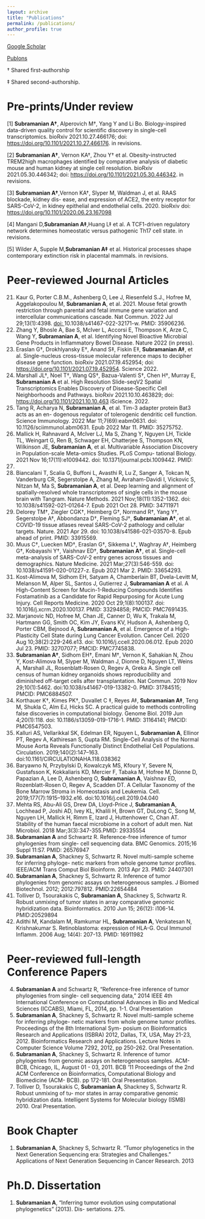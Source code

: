 ```yaml
---
layout: archive
title: "Publications"
permalink: /publications/
author_profile: true
---
```


[Google Scholar](https://scholar.google.com/citations?user=vZ3eqqIAAAAJ&hl=en)

[Publons](https://publons.com/author/1243523/ayshwarya-subramanian#profile)

† Shared first-authorship

‡ Shared second-authorship. 

# Pre-prints/Under review

[1] **Subramanian A†**, Alperovich M†, Yang Y and Li Bo. Biology-inspired data-driven quality
control for scientific discovery in single-cell transcriptomics. bioRxiv 2021.10.27.466176; doi:
https://doi.org/10.1101/2021.10.27.466176. in revisions.

[2] **Subramanian A†**, Vernon KA†, Zhou Y† et al. Obesity-instructed TREM2high macrophages
identified by comparative analysis of diabetic mouse and human kidney at single cell resolution.
bioRxiv 2021.05.30.446342; doi: https://doi.org/10.1101/2021.05.30.446342. in revisions.

[3] **Subramanian A†**,Vernon KA†, Slyper M, Waldman J, et al. RAAS blockade, kidney dis-
ease, and expression of ACE2, the entry receptor for SARS-CoV-2, in kidney epithelial and
endothelial cells. 2020. bioRxiv doi: https://doi.org/10.1101/2020.06.23.167098

[4] Mangani D,**Subramanian A‡**,Huang L‡ et al. A TCF1-driven regulatory network determines homeostatic versus pathogenic Th17 cell state. in revisions.

[5] Wilder  A, Supple M,**Subramanian A‡** et al. Historical processes shape contemporary extinction risk in placental mammals. in revisions.


# Peer-reviewed Journal Articles
21. Kaur G, Porter C.B.M., Ashenberg O, Lee J, Riesenfeld S.J., Hofree M, Aggelakopoulou M,
**Subramanian A**, et al. 2021. Mouse fetal growth restriction through parental and fetal immune gene variation and intercellular communications cascade. Nat Commun. 2022 Jul 29;13(1):4398. [doi: ](https://doi.org/1)10.1038/s41467-022-32171-w. PMID: 35906236.
20. Zhang Y, Bhosle A, Bae S, McIver L, Accorsi E, Thompson K, Arze C, Wang Y, **Subramanian
A**, et al. Identifying Novel Bioactive Microbial Gene Products in Inflammatory Bowel Disease.
Nature 2022 (in press).
19. Eraslan G†, Drokhlyansky E†, Anand S‡, Fiskin E‡, **Subramanian A‡**, et al. Single-nucleus
cross-tissue molecular reference maps to decipher disease gene function. bioRxiv 2021.07.19.452954;
doi: https://doi.org/10.1101/2021.07.19.452954. Science 2022.
18. Marshall JL†, Noel T†, Wang QS†, Bazua-Valenti S†, Chen H†, Murray E, **Subramanian A** et
al. High Resolution Slide-seqV2 Spatial Transcriptomics Enables Discovery of Disease-Specific
Cell Neighborhoods and Pathways. bioRxiv 2021.10.10.463829; doi: https://doi.org/10.1101/2021.10.10.463
iScience. 2022.
17. Tang R, Acharya N, **Subramanian A**, et al. Tim-3 adapter protein Bat3 acts as an en-
dogenous regulator of tolerogenic dendritic cell function. Science Immunology. 2022 Mar
11;7(69):eabm0631. doi: 10.1126/sciimmunol.abm0631. Epub 2022 Mar 11. PMID: 35275752.
16. Mallick H, Rahnavard A, McIver LJ, Ma S, Zhang Y, Nguyen LH, Tickle TL, Weingart G,
Ren B, Schwager EH, Chatterjee S, Thompson KN, Wilkinson JE, **Subramanian A**, et al.
Multivariable Association Discovery in Population-scale Meta-omics Studies. PLoS Compu-
tational Biology. 2021 Nov 16;17(11):e1009442. doi: 10.1371/journal.pcbi.1009442. PMID:
34784344.
15. Biancalani T, Scalia G, Buffoni L, Avasthi R, Lu Z, Sanger A, Tokcan N, Vanderburg CR,
Segerstolpe A, Zhang M, Avraham-Davidi I, Vickovic S, Nitzan M, Ma S, **Subramanian A**,
et al. Deep learning and alignment of spatially-resolved whole transcriptomes of single cells
in the mouse brain with Tangram. Nature Methods. 2021 Nov;18(11):1352-1362. doi:
10.1038/s41592-021-01264-7. Epub 2021 Oct 28. PMID: 34711971
14. Delorey TM†, Ziegler CGK†, Heimberg G†, Normand R†, Yang Y†, Segerstolpe A†, Abbondanza
D†, Fleming SJ†, **Subramanian A†**, et al. COVID-19 tissue atlases reveal SARS-CoV-2
pathology and cellular targets. Nature. 2021 Apr 29. doi: 10.1038/s41586-021-03570-8. Epub
ahead of print. PMID: 33915569.
13. Muus C†, Luecken MD†, Eraslan G†, Sikkema L†, Waghray A†, Heimberg G†, Kobayashi
Y†, Vaishnav ED†, **Subramanian A†**, et al. Single-cell meta-analysis of SARS-CoV-2 entry
genes across tissues and demographics. Nature Medicine. 2021 Mar;27(3):546-559. doi:
10.1038/s41591-020-01227-z. Epub 2021 Mar 2. PMID: 33654293.
12. Kost-Alimova M, Sidhom EH, Satyam A, Chamberlain BT, Dvela-Levitt M, Melanson M, Alper
SL, Santos J, Gutierrez J, **Subramanian A** et al. A High-Content Screen for Mucin-1-Reducing
Compounds Identifies Fostamatinib as a Candidate for Rapid Repurposing for Acute Lung
Injury. Cell Reports Medicine. 2020 Oct 29;1(8):100137. doi: 10.1016/j.xcrm.2020.100137.
PMID: 33294858; PMCID: PMC7691435.
11. Marjanovic ND, Hofree M, Chan JE, Canner D, Wu K, Trakala M, Hartmann GG, Smith OC,
Kim JY, Evans KV, Hudson A, Ashenberg O, Porter CBM, Bejnood A, **Subramanian A**,
et al. Emergence of a High-Plasticity Cell State during Lung Cancer Evolution. Cancer Cell.
2020 Aug 10;38(2):229-246.e13. doi: 10.1016/j.ccell.2020.06.012. Epub 2020 Jul 23. PMID:
32707077; PMCID: PMC7745838.
10. **Subramanian A†**, Sidhom EH†, Emani M†, Vernon K, Sahakian N, Zhou Y, Kost-Alimova M, Slyper M, Waldman J, Dionne D, Nguyen LT, Weins A, Marshall JL, Rosenblatt-Rosen O, Regev A, Greka A. Single cell census of human kidney organoids shows reproducibility and diminished off-target cells after transplantation. Nat Commun. 2019 Nov 29;10(1):5462. doi:10.1038/s41467-019-13382-0. PMID: 31784515; PMCID: PMC6884507.
9. Korthauer K†, Kimes PK†, Duvallet C ‡, Reyes A‡, **Subramanian A‡**, Teng M, Shukla C, Alm EJ, Hicks SC. A practical guide to methods controlling false discoveries in computational biology. Genome Biol. 2019 Jun 4;20(1):118. doi: 10.1186/s13059-019-1716-1. PMID: 31164141; PMCID: PMC6547503.
8. Kalluri AS, Vellarikkal SK, Edelman ER, Nguyen L, **Subramanian A**, Ellinor PT, Regev A, Kathiresan S, Gupta RM. Single-Cell Analysis of the Normal Mouse Aorta Reveals Functionally Distinct Endothelial Cell Populations. Circulation. 2019;140(2):147–163. doi:10.1161/CIRCULATIONAHA.118.038362
7. Baryawno N, Przybylski D, Kowalczyk MS, Kfoury Y, Severe N, Gustafsson K, Kokkaliaris KD, Mercier F, Tabaka M, Hofree M, Dionne D, Papazian A, Lee D, Ashenberg O, **Subramanian A**, Vaishnav ED, Rozenblatt-Rosen O, Regev A, Scadden DT. A Cellular Taxonomy of the Bone Marrow Stroma in Homeostasis and Leukemia. Cell. 2019;177(7):1915–1932.e16. doi:10.1016/j.cell.2019.04.040
6. Mehta RS, Abu-Ali GS, Drew DA, Lloyd-Price J, **Subramanian A**, Lochhead P, Joshi AD, Ivey KL, Khalili H, Brown GT, DuLong C, Song M, Nguyen LH, Mallick H, Rimm E, Izard J, Huttenhower C, Chan AT. Stability of the human faecal microbiome in a cohort of adult men. Nat Microbiol. 2018 Mar;3(3):347-355.PMID: 29335554
5. **Subramanian A** and Schwartz R. Reference-free inference of tumor phylogenies from single- cell sequencing data. BMC Genomics. 2015;16 Suppl 11:S7. PMID: 26576947
4. **Subramanian A**, Shackney S, Schwartz R. Novel multi-sample scheme for inferring phyloge- netic markers from whole genome tumor profiles. IEEE/ACM Trans Comput Biol Bioinform. 2013 Apr 23. PMID: 24407301
3. **Subramanian A**, Shackney S, Schwartz R. Inference of tumor phylogenies from genomic assays on heterogeneous samples. J Biomed Biotechnol. 2012; 2012:797812. PMID:22654484
2. Tolliver D, Tsourakakis C, **Subramanian A**, Shackney S, Schwartz R. Robust unmixing of tumor states in array comparative genomic hybridization data. Bioinformatics. 2010 Jun 15; 26(12): i106-14. PMID:20529894
1. Adithi M, Kandalam M, Ramkumar HL, **Subramanian A**, Venkatesan N, Krishnakumar S. Retinoblastoma: expression of HLA-G. Ocul Immunol Inflamm. 2006 Aug; 14(4): 207-13. PMID: 16911982

# Peer-reviewed full-length Conference Papers
4. **Subramanian A** and Schwartz R, “Reference-free inference of tumor phylogenies from single- cell sequencing data,” 2014 IEEE 4th International Conference on Computational Advances in Bio and Medical Sciences (ICCABS), Miami, FL, 2014, pp. 1-1. Oral Presentation
3. **Subramanian A**, Shackney S, Schwartz R. Novel multi-sample scheme for inferring phyloge- netic markers from whole genome tumor profiles. Proceedings of the 8th International Sym- posium on Bioinformatics Research and Applications (ISBRA) 2012, Dallas, TX, USA, May 21-23, 2012. Bioinformatics Research and Applications. Lecture Notes in Computer Science Volume 7292, 2012, pp 250-262. Oral Presentation.
2. **Subramanian A**, Shackney S, Schwartz R. Inference of tumor phylogenies from genomic assays on heterogeneous samples. ACM-BCB, Chicago, IL, August 01 - 03, 2011. BCB ’11 Proceedings of the 2nd ACM Conference on Bioinformatics, Computational Biology and Biomedicine (ACM- BCB). pp 172-181. Oral Presentation.
1. Tolliver D, Tsourakakis C, **Subramanian A**, Shackney S, Schwartz R. Robust unmixing of tu- mor states in array comparative genomic hybridization data. Intelligent Systems for Molecular biology (ISMB) 2010. Oral Presentation.

# Book Chapter
1. **Subramanian A**, Shackney S, Schwartz R. “Tumor phylogenetics in the Next Generation Sequencing era: Strategies and Challenges.” Applications of Next Generation Sequencing in Cancer Research. 2013

# Ph.D. Dissertation
1. **Subramanian A**, “Inferring tumor evolution using computational phylogenetics” (2013). Dis-
sertations. 275.
